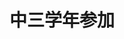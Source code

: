 ---
title: '中三学年参加'
photo: '/images/photoGrade3.jpg'
logo : '/images/newExperience.png'
textup: '今年79期が掲げる主題は「青春」。自分たちの「青春」の風景を一枚一枚写真に収め、展示をしています。僕たちが駆け抜けている「青春」をぜひ2-4で感じてみてください。'
building: '中学教室棟'
floor: '3' 
location: '2-4'
categoly: '2'
url: ''
url2: ''
isUploaded: false
---
